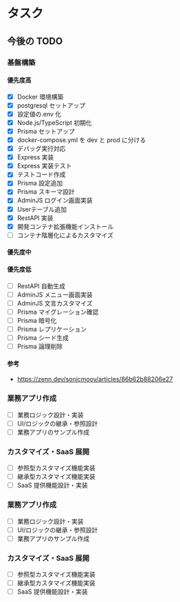 # タスク

## 今後の TODO

### 基盤構築

#### 優先度高

- [x] Docker 環境構築
- [x] postgresql セットアップ
- [x] 設定値の.env 化
- [x] Node.js/TypeScript 初期化
- [x] Prisma セットアップ
- [x] docker-compose.yml を dev と prod に分ける
- [x] デバッグ実行対応
- [x] Express 実装
- [x] Express 実装テスト
- [x] テストコード作成
- [x] Prisma 設定追加
- [x] Prisma スキーマ設計
- [x] AdminJS ログイン画面実装
- [x] Userテーブル追加
- [x] RestAPI 実装
- [x] 開発コンテナ拡張機能インストール
- [ ] コンテナ階層化によるカスタマイズ

#### 優先度中

#### 優先度低

- [ ] RestAPI 自動生成
- [ ] AdminJS メニュー画面実装
- [ ] AdminJS 文言カスタマイズ
- [ ] Prisma マイグレーション確認
- [ ] Prisma 暗号化
- [ ] Prisma レプリケーション
- [ ] Prisma シード生成
- [ ] Prisma 論理削除

#### 参考

- https://zenn.dev/sonicmoov/articles/86b62b88206e27

### 業務アプリ作成

- [ ] 業務ロジック設計・実装
- [ ] UI/ロジックの継承・参照設計
- [ ] 業務アプリのサンプル作成

### カスタマイズ・SaaS 展開

- [ ] 参照型カスタマイズ機能実装
- [ ] 継承型カスタマイズ機能実装
- [ ] SaaS 提供機能設計・実装

### 業務アプリ作成

- [ ] 業務ロジック設計・実装
- [ ] UI/ロジックの継承・参照設計
- [ ] 業務アプリのサンプル作成

### カスタマイズ・SaaS 展開

- [ ] 参照型カスタマイズ機能実装
- [ ] 継承型カスタマイズ機能実装
- [ ] SaaS 提供機能設計・実装
